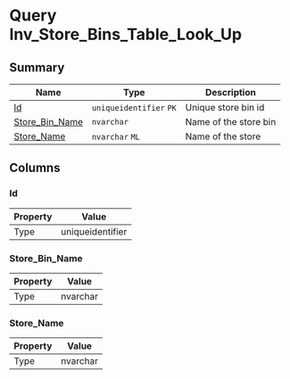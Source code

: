 # Query Inv_Store_Bins_Table_Look_Up


## Summary

| Name | Type | Description |
| - | - | --- |
|[Id](#id)|`uniqueidentifier` `PK`|Unique store bin id|
|[Store_Bin_Name](#store_bin_name)|`nvarchar` |Name of the store bin|
|[Store_Name](#store_name)|`nvarchar` `ML`|Name of the store|

## Columns

### Id

| Property | Value |
| - | - |
|Type|uniqueidentifier|

### Store_Bin_Name

| Property | Value |
| - | - |
|Type|nvarchar|

### Store_Name

| Property | Value |
| - | - |
|Type|nvarchar|


